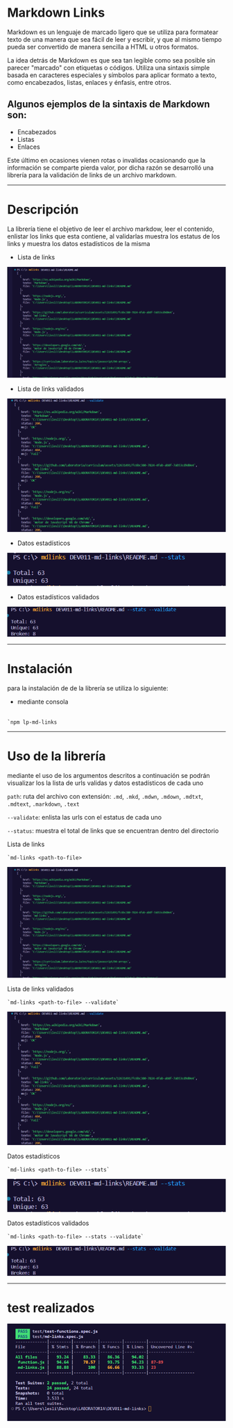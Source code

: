 # Markdown Links
Markdown es un lenguaje de marcado ligero que se utiliza para formatear texto de una manera que sea fácil de leer y escribir, y que al mismo tiempo pueda ser convertido de manera sencilla a HTML u otros formatos.

La idea detrás de Markdown es que sea tan legible como sea posible sin parecer "marcado" con etiquetas o códigos. Utiliza una sintaxis simple basada en caracteres especiales y símbolos para aplicar formato a texto, como encabezados, listas, enlaces y énfasis, entre otros.

## Algunos ejemplos de la sintaxis de Markdown son:

* Encabezados
* Listas
* Enlaces

Este último en ocasiones vienen rotas o invalidas ocasionando que la información se comparte pierda valor, por dicha razón se desarrolló una librería para  la validación de links de un archivo markdown.

***

# Descripción

La librería tiene el objetivo de leer el archivo markdow, leer el contenido, enlistar los links que esta contiene, al validarlas muestra los estatus de los links y muestra los datos estadísticos de la misma 

* Lista de links

![md-links](images/Captura.PNG)

* Lista de links validados

![md-links](images/Captura1.PNG)

* Datos estadísticos 

![md-links](images/Captura2.PNG)

* Datos estadísticos validados

![md-links](images/Captura3.PNG)


***
# Instalación

para la instalación de de la librería se utiliza lo siguiente:

* mediante consola

```shell

`npm lp-md-links
```

*** 
# Uso de la librería 

mediante el uso de los argumentos descritos a continuación se podrán visualizar los la lista de urls validas y datos estadísticos de cada uno

`path`: ruta del archivo con extensión: `.md`, `.mkd`, `.mdwn`, `.mdown`, `.mdtxt`, `.mdtext`, `.markdown`, `.text`

`--validate`: enlista las urls con el estatus de cada uno

`--status`: muestra el total de links que se encuentran dentro del directorio

Lista de links

```shell
`md-links <path-to-file>
```

![md-links](images\Captura.PNG)

Lista de links validados

```shell
`md-links <path-to-file> --validate`
```

![md-links](images\Captura1.PNG)

Datos estadísticos 

```shell
`md-links <path-to-file> --stats`
```

![md-links](images\Captura2.PNG)

Datos estadísticos validados

```shell
`md-links <path-to-file> --stats --validate`
```

![md-links](images\Captura3.PNG)


***
# test realizados

![md-links](images\Captura4.PNG)
